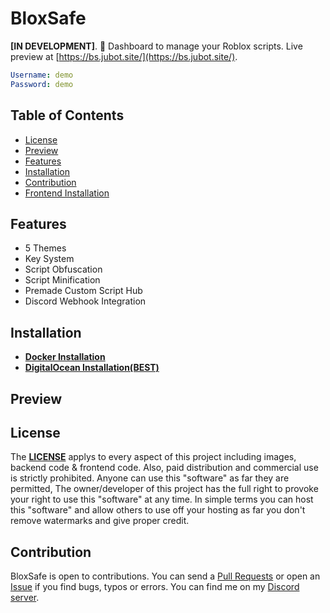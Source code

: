 # BloxSafe

**[IN DEVELOPMENT]**. 🚀 Dashboard to manage your Roblox scripts. Live preview at [https://bs.jubot.site/](https://bs.jubot.site/).

```yaml
Username: demo
Password: demo
```

## Table of Contents

- [License](/#License)
- [Preview](/#Preview)
- [Features](/#Features)
- [Installation](/#Installation)
- [Contribution](/#Contribution)
- [Frontend Installation](https://github.com/BloxSafe/Frontend)

## Features

- 5 Themes
- Key System
- Script Obfuscation
- Script Minification
- Premade Custom Script Hub
- Discord Webhook Integration

## Installation

- **[Docker Installation](./DOCKER_INSTALLATION.md)**
- **[DigitalOcean Installation(BEST)](./VPS_INSTALLATION.MD)**

## Preview

## License

The **[LICENSE](./LICENSE)** applys to every aspect of this project including images, backend code & frontend code. Also, paid distribution and commercial use is strictly prohibited. Anyone can use this "software" as far they are permitted, The owner/developer of this project has the full right to provoke your right to use this "software" at any time. In simple terms you can host this "software" and allow others to use off your hosting as far you don't remove watermarks and give proper credit.

## Contribution

BloxSafe is open to contributions. You can send a [Pull Requests](https://github.com/jareer12/BloxSafe/pulls) or open an [Issue](https://github.com/jareer12/BloxSafe/issues) if you find bugs, typos or errors. You can find me on my [Discord server](https://discord.gg/M6bn9xtrhC).
